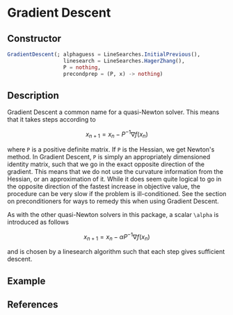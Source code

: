 # Gradient Descent
## Constructor
```julia
GradientDescent(; alphaguess = LineSearches.InitialPrevious(),
                  linesearch = LineSearches.HagerZhang(),
                  P = nothing,
                  precondprep = (P, x) -> nothing)
```
## Description
Gradient Descent a common name for a quasi-Newton solver. This means that it takes
steps according to

```math
x_{n+1} = x_n - P^{-1}\nabla f(x_n)
```

where ``P`` is a positive definite matrix. If ``P`` is the Hessian, we get Newton's method.
In Gradient Descent, ``P`` is simply an appropriately dimensioned identity matrix,
such that we go in the exact opposite direction of the gradient. This means
that we do not use the curvature information from the Hessian, or an approximation
of it. While it does seem quite logical to go in the opposite direction of the fastest
increase in objective value, the procedure can be very slow if the problem is ill-conditioned.
See the section on preconditioners for ways to remedy this when using Gradient Descent.

As with the other quasi-Newton solvers in this package, a scalar ``\alpha`` is introduced
as follows

```math
x_{n+1} = x_n - \alpha P^{-1}\nabla f(x_n)
```

and is chosen by a linesearch algorithm such that each step gives sufficient descent.
## Example
## References
